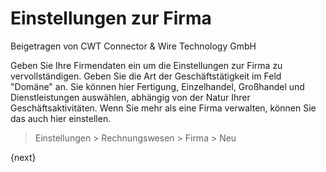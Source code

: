 <!-- add-breadcrumbs -->
# Einstellungen zur Firma
<span class="text-muted contributed-by">Beigetragen von CWT Connector & Wire Technology GmbH</span>

Geben Sie Ihre Firmendaten ein um die Einstellungen zur Firma zu vervollständigen. Geben Sie die Art der Geschäftstätigkeit im Feld "Domäne" an. Sie können hier Fertigung, Einzelhandel, Großhandel und Dienstleistungen auswählen, abhängig von der Natur Ihrer Geschäftsaktivitäten. Wenn Sie mehr als eine Firma verwalten, können Sie das auch hier einstellen.

> Einstellungen > Rechnungswesen > Firma > Neu

{next}
